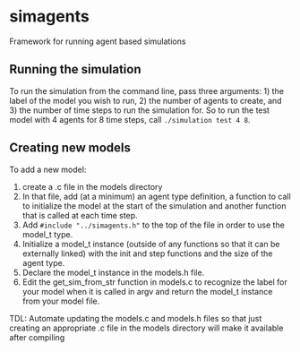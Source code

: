 # simagents
Framework for running agent based simulations

## Running the simulation
To run the simulation from the command line, pass three arguments: 1) the label of the model you wish to run, 2) the number of agents to create, and 3) the number of time steps to run the simulation for. So to run the test model with 4 agents for 8 time steps, call `./simulation test 4 8`.

## Creating new models
To add a new model:
1. create a .c file in the models directory
2. In that file, add (at a minimum) an agent type definition, a function to call to initialize the model at the start of the simulation and another function that is called at each time step.
3. Add `#include "../simagents.h"` to the top of the file in order to use the model_t type.
4. Initialize a model_t instance (outside of any functions so that it can be externally linked) with the init and step functions and the size of the agent type.
5. Declare the model_t instance in the models.h file.
6. Edit the get_sim_from_str function in models.c to recognize the label for your model when it is called in argv and return the model_t instance from your model file.

TDL: Automate updating the models.c and models.h files so that just creating an appropriate .c file in the models directory will make it available after compiling
